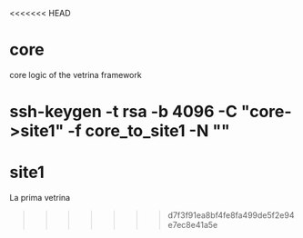 <<<<<<< HEAD
# core
core logic of the vetrina framework

ssh-keygen -t rsa -b 4096 -C "core->site1" -f core_to_site1 -N ""
=======
# site1
La prima vetrina
>>>>>>> d7f3f91ea8bf4fe8fa499de5f2e94e7ec8e41a5e
